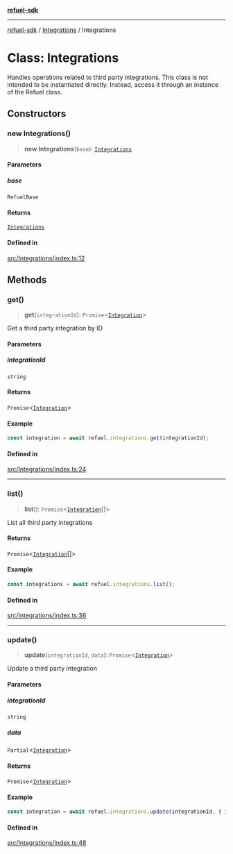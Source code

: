 [**refuel-sdk**](../../README.md)

***

[refuel-sdk](../../modules.md) / [Integrations](../README.md) / Integrations

# Class: Integrations

Handles operations related to third party integrations.
This class is not intended to be instantiated directly.
Instead, access it through an instance of the Refuel class.

## Constructors

### new Integrations()

> **new Integrations**(`base`): [`Integrations`](Integrations.md)

#### Parameters

##### base

`RefuelBase`

#### Returns

[`Integrations`](Integrations.md)

#### Defined in

[src/Integrations/index.ts:12](https://github.com/refuel-ai/refuel-sdk/blob/6bdaa976108229093d96ed4ea0b79dde2d2eeea9/src/Integrations/index.ts#L12)

## Methods

### get()

> **get**(`integrationId`): `Promise`\<[`Integration`](../../types/interfaces/Integration.md)\>

Get a third party integration by ID

#### Parameters

##### integrationId

`string`

#### Returns

`Promise`\<[`Integration`](../../types/interfaces/Integration.md)\>

#### Example

```ts
const integration = await refuel.integrations.get(integrationId);
```

#### Defined in

[src/Integrations/index.ts:24](https://github.com/refuel-ai/refuel-sdk/blob/6bdaa976108229093d96ed4ea0b79dde2d2eeea9/src/Integrations/index.ts#L24)

***

### list()

> **list**(): `Promise`\<[`Integration`](../../types/interfaces/Integration.md)[]\>

List all third party integrations

#### Returns

`Promise`\<[`Integration`](../../types/interfaces/Integration.md)[]\>

#### Example

```ts
const integrations = await refuel.integrations.list();
```

#### Defined in

[src/Integrations/index.ts:36](https://github.com/refuel-ai/refuel-sdk/blob/6bdaa976108229093d96ed4ea0b79dde2d2eeea9/src/Integrations/index.ts#L36)

***

### update()

> **update**(`integrationId`, `data`): `Promise`\<[`Integration`](../../types/interfaces/Integration.md)\>

Update a third party integration

#### Parameters

##### integrationId

`string`

##### data

`Partial`\<[`Integration`](../../types/interfaces/Integration.md)\>

#### Returns

`Promise`\<[`Integration`](../../types/interfaces/Integration.md)\>

#### Example

```ts
const integration = await refuel.integrations.update(integrationId, { is_connected: false });
```

#### Defined in

[src/Integrations/index.ts:48](https://github.com/refuel-ai/refuel-sdk/blob/6bdaa976108229093d96ed4ea0b79dde2d2eeea9/src/Integrations/index.ts#L48)
